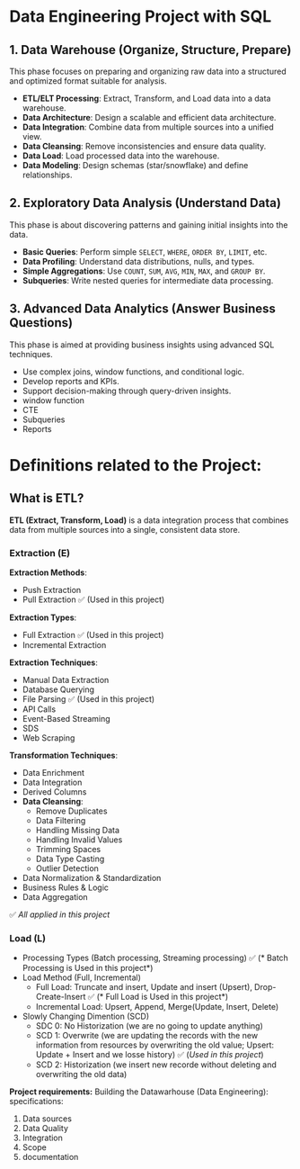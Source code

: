 # Data Engineering Project with SQL 

## 1. Data Warehouse (Organize, Structure, Prepare)

This phase focuses on preparing and organizing raw data into a structured and optimized format suitable for analysis.

- **ETL/ELT Processing**: Extract, Transform, and Load data into a data warehouse.
- **Data Architecture**: Design a scalable and efficient data architecture.
- **Data Integration**: Combine data from multiple sources into a unified view.
- **Data Cleansing**: Remove inconsistencies and ensure data quality.
- **Data Load**: Load processed data into the warehouse.
- **Data Modeling**: Design schemas (star/snowflake) and define relationships.

## 2. Exploratory Data Analysis (Understand Data)

This phase is about discovering patterns and gaining initial insights into the data.

- **Basic Queries**: Perform simple `SELECT`, `WHERE`, `ORDER BY`, `LIMIT`, etc.
- **Data Profiling**: Understand data distributions, nulls, and types.
- **Simple Aggregations**: Use `COUNT`, `SUM`, `AVG`, `MIN`, `MAX`, and `GROUP BY`.
- **Subqueries**: Write nested queries for intermediate data processing.

## 3. Advanced Data Analytics (Answer Business Questions)

This phase is aimed at providing business insights using advanced SQL techniques.

- Use complex joins, window functions, and conditional logic.
- Develop reports and KPIs.
- Support decision-making through query-driven insights.
- window function
- CTE
- Subqueries
- Reports

# Definitions related to the Project:
## What is ETL?
**ETL (Extract, Transform, Load)** is a data integration process that combines data from multiple sources into a single, consistent data store.


### Extraction (E)
**Extraction Methods**:
- Push Extraction
- Pull Extraction ✅ (Used in this project)

**Extraction Types**:
- Full Extraction ✅ (Used in this project)
- Incremental Extraction

**Extraction Techniques**:
- Manual Data Extraction
- Database Querying
- File Parsing ✅ (Used in this project)
- API Calls
- Event-Based Streaming
- SDS
- Web Scraping

**Transformation Techniques**:
- Data Enrichment
- Data Integration
- Derived Columns
- **Data Cleansing**:
  * Remove Duplicates
  * Data Filtering
  * Handling Missing Data
  * Handling Invalid Values
  * Trimming Spaces
  * Data Type Casting
  * Outlier Detection
- Data Normalization & Standardization
- Business Rules & Logic
- Data Aggregation

✅ *All applied in this project*

### Load (L)
- Processing Types (Batch processing, Streaming processing) ✅ (* Batch Processing is Used in this project*)
- Load Method (Full, Incremental)
    * Full Load: Truncate and insert, Update and insert (Upsert), Drop-Create-Insert ✅ (* Full Load is Used in this project*)
    * Incremental Load: Upsert, Append, Merge(Update, Insert, Delete)
- Slowly Changing Dimention (SCD)
    * SDC 0: No Historization (we are no going to update anything)
    * SCD 1: Overwrite (we are updating the records with the new information from resources by overwriting the old value; Upsert: Update + Insert and we losse history) ✅ (*Used in this project*)
    * SCD 2: Historization (we insert new recorde without deleting and overwriting the old data)



**Project requirements:**
Building the Datawarhouse (Data Engineering):
specifications:
1. Data sources
2. Data Quality
3. Integration
4. Scope
5. documentation
